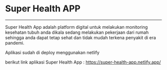 # Super Health APP
---
Super Health App adalah platform digital untuk melakukan monitoring kesehatan tubuh anda dikala sedang melakukan pekerjaan dari rumah sehingga anda dapat tetap sehat dan tidak mudah terkena penyakit di era pandemi.

Aplikasi sudah di deploy menggunakan netlify 

berikut link aplikasi Super Health App :
https://super-health-app.netlify.app/

